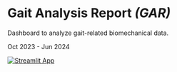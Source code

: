 # Gait Analysis Report *(GAR)*

Dashboard to analyze gait-related biomechanical data.

Oct 2023 - Jun 2024

[![Streamlit App](https://static.streamlit.io/badges/streamlit_badge_black_white.svg)](https://gaitreport.streamlit.app)
